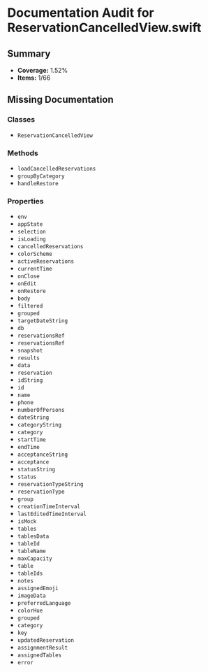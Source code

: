 # Documentation Audit for ReservationCancelledView.swift

## Summary

- **Coverage:** 1.52%
- **Items:** 1/66

## Missing Documentation

### Classes
- `ReservationCancelledView`

### Methods
- `loadCancelledReservations`
- `groupByCategory`
- `handleRestore`

### Properties
- `env`
- `appState`
- `selection`
- `isLoading`
- `cancelledReservations`
- `colorScheme`
- `activeReservations`
- `currentTime`
- `onClose`
- `onEdit`
- `onRestore`
- `body`
- `filtered`
- `grouped`
- `targetDateString`
- `db`
- `reservationsRef`
- `reservationsRef`
- `snapshot`
- `results`
- `data`
- `reservation`
- `idString`
- `id`
- `name`
- `phone`
- `numberOfPersons`
- `dateString`
- `categoryString`
- `category`
- `startTime`
- `endTime`
- `acceptanceString`
- `acceptance`
- `statusString`
- `status`
- `reservationTypeString`
- `reservationType`
- `group`
- `creationTimeInterval`
- `lastEditedTimeInterval`
- `isMock`
- `tables`
- `tablesData`
- `tableId`
- `tableName`
- `maxCapacity`
- `table`
- `tableIds`
- `notes`
- `assignedEmoji`
- `imageData`
- `preferredLanguage`
- `colorHue`
- `grouped`
- `category`
- `key`
- `updatedReservation`
- `assignmentResult`
- `assignedTables`
- `error`
